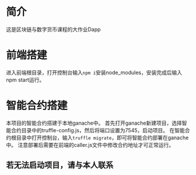 # 简介
这是区块链与数字货币课程的大作业Dapp

# 前端搭建
进入前端根目录，打开控制台输入```npm i```安装node_modules，安装完成后输入npm start运行。

# 智能合约搭建
本项目的智能合约搭建于本地ganache中。
首先打开ganache新建项目，选择智能合约目录中的truffle-config.js，然后将端口设置为7545，启动项目。
在智能合约根目录中打开控制台，输入```truffle migrate```，即可将智能合约部署在ganache中。
注意部署后需要在前端的caller.js文件中修改合约地址才可正常运行。

## 若无法启动项目，请与本人联系
